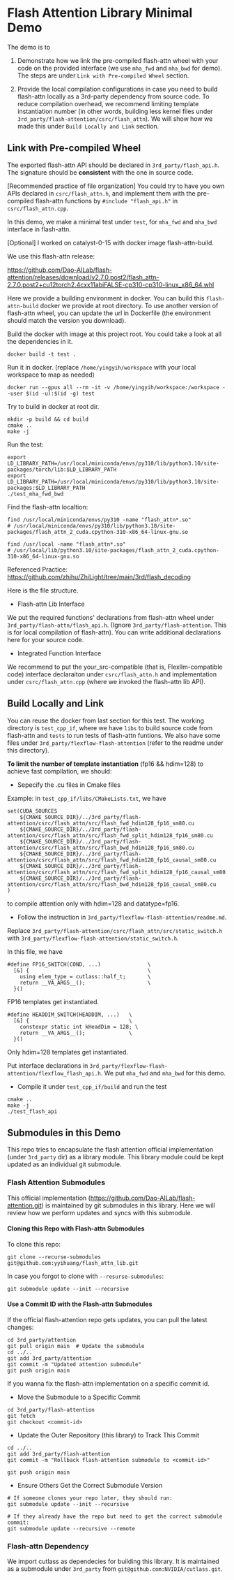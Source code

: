 # Flash Attention Library Minimal Demo

The demo is to 
1. Demonstrate how we link the pre-compiled flash-attn wheel with your code on the provided interface (we use `mha_fwd` and `mha_bwd` for demo). The steps are under `Link with Pre-compiled Wheel` section.

2. Provide the local compilation configurations in case you need to build flash-attn locally as a 3rd-party dependency from source code. To reduce compilation overhead, we recommend limiting template instantiation number (in other words, building less kernel files under `3rd_party/flash-attention/csrc/flash_attn`). We will show how we made this under `Build Locally and Link` section.

## Link with Pre-compiled Wheel

The exported flash-attn API should be declared in `3rd_party/flash_api.h`. The signature should be **consistent** with the one in source code. 

[Recommended practice of file organization]
You could try to have you own APIs declared in `csrc/flash_attn.h`, and implement them with the pre-compiled flash-attn functions by `#include "flash_api.h"` in `csrc/flash_attn.cpp`.

In this demo, we make a minimal test under `test`, for `mha_fwd` and `mha_bwd` interface in flash-attn.

[Optional] I worked on catalyst-0-15 with docker image flash-attn-build. 

We use this flash-attn release:

https://github.com/Dao-AILab/flash-attention/releases/download/v2.7.0.post2/flash_attn-2.7.0.post2+cu12torch2.4cxx11abiFALSE-cp310-cp310-linux_x86_64.whl 

Here we provide a building environment in docker. You can build this `flash-attn-build` docker we provide at root directory. To use another version of flash-attn wheel, you can update the url in Dockerfile (the environment should match the version you download).

Build the docker with image at this project root. You could take a look at all the dependencies in it.
```
docker build -t test .
```

Run it in docker. (replace `/home/yingyih/workspace` with your local workspace to map as needed)
```
docker run --gpus all --rm -it -v /home/yingyih/workspace:/workspace --user $(id -u):$(id -g) test
```

Try to build in docker at root dir.
```
mkdir -p build && cd build
cmake ..
make -j
```

Run the test:
```
export LD_LIBRARY_PATH=/usr/local/miniconda/envs/py310/lib/python3.10/site-packages/torch/lib:$LD_LIBRARY_PATH
export LD_LIBRARY_PATH=/usr/local/miniconda/envs/py310/lib/python3.10/site-packages:$LD_LIBRARY_PATH
./test_mha_fwd_bwd
```
Find the flash-attn localtion:
```
find /usr/local/miniconda/envs/py310 -name "flash_attn*.so"
# /usr/local/miniconda/envs/py310/lib/python3.10/site-packages/flash_attn_2_cuda.cpython-310-x86_64-linux-gnu.so

find /usr/local -name "flash_attn*.so"
# /usr/local/lib/python3.10/site-packages/flash_attn_2_cuda.cpython-310-x86_64-linux-gnu.so
```
Referenced Practice:  https://github.com/zhihu/ZhiLight/tree/main/3rd/flash_decoding

Here is the file structure.

- Flash-attn Lib Interface

We put the required functions' declarations from flash-attn wheel under `3rd_party/flash-attn/flash_api.h`. (Ignore `3rd_party/flash-attention`. This is for local compilation of flash-attn). You can write additional declarations here for your source code.

- Integrated Function Interface

We recommend to put the your_src-compatible (that is, Flexllm-compatible code) interface declaraiton under `csrc/flash_attn.h` and implementation under `csrc/flash_attn.cpp` (where we invoked the flash-attn lib API).



## Build Locally and Link
You can reuse the docker from last section for this test. The working directory is `test_cpp_if`, where we have `libs` to build source code from flash-attn and `tests` to run tests of flash-attn funtions. We also have some files under `3rd_party/flexflow-flash-attention` (refer to the readme under this directory).

**To limit the number of template instantiation** (fp16 && hdim=128) to achieve fast compilation, we should:

* Sepecify the .cu files in Cmake files 

Example: in `test_cpp_if/libs/CMakeLists.txt`, we have
```
set(CUDA_SOURCES
    ${CMAKE_SOURCE_DIR}/../3rd_party/flash-attention/csrc/flash_attn/src/flash_fwd_hdim128_fp16_sm80.cu
    ${CMAKE_SOURCE_DIR}/../3rd_party/flash-attention/csrc/flash_attn/src/flash_fwd_split_hdim128_fp16_sm80.cu
    ${CMAKE_SOURCE_DIR}/../3rd_party/flash-attention/csrc/flash_attn/src/flash_bwd_hdim128_fp16_sm80.cu
    ${CMAKE_SOURCE_DIR}/../3rd_party/flash-attention/csrc/flash_attn/src/flash_fwd_hdim128_fp16_causal_sm80.cu
    ${CMAKE_SOURCE_DIR}/../3rd_party/flash-attention/csrc/flash_attn/src/flash_fwd_split_hdim128_fp16_causal_sm80.cu
    ${CMAKE_SOURCE_DIR}/../3rd_party/flash-attention/csrc/flash_attn/src/flash_bwd_hdim128_fp16_causal_sm80.cu
)
```
to compile attention only with hdim=128 and datatype=fp16.

* Follow the instruction in `3rd_party/flexflow-flash-attention/readme.md`. 

Replace `3rd_party/flash-attention/csrc/flash_attn/src/static_switch.h` with `3rd_party/flexflow-flash-attention/static_switch.h`. 

In this file, we have
```
#define FP16_SWITCH(COND, ...)               \
  [&] {                                      \
    using elem_type = cutlass::half_t;       \
    return __VA_ARGS__();                    \
  }()
```
FP16 templates get instantiated.

```
#define HEADDIM_SWITCH(HEADDIM, ...)   \
  [&] {                                \
    constexpr static int kHeadDim = 128; \
    return __VA_ARGS__();              \
  }()
```
Only hdim=128 templates get instantiated.

Put interface declarations in `3rd_party/flexflow-flash-attention/flexflow_flash_api.h`. We put `mha_fwd` and `mha_bwd` for this demo.

* Compile it under `test_cpp_if/build` and run the test

```
cmake ..
make -j
./test_flash_api
```


## Submodules in this Demo

This repo tries to encapsulate the flash attention official implementation (under `3rd_party` dir) as a library module. This library module could be kept updated as an individual git submodule.

### Flash Attention Submodules
This official implementation (https://github.com/Dao-AILab/flash-attention.git) is maintained by git submodules in this library. Here we will review how we perform updates and syncs with this submodule.

#### Cloning this Repo with Flash-attn Submodules
To clone this repo:
```
git clone --recurse-submodules git@github.com:yyihuang/flash_attn_lib.git
```

In case you forgot to clone with `--resurse-submodules`:
```
git submodule update --init --recursive
```

#### Use a Commit ID with the Flash-attn Submodules
If the official flash-attention repo gets updates, you can pull the latest changes:
```
cd 3rd_party/attention
git pull origin main  # Update the submodule
cd ../..
git add 3rd_party/attention
git commit -m "Updated attention submodule"
git push origin main
```
If you wanna fix the flash-attn implementation on a specific commit id.
- Move the Submodule to a Specific Commit

```
cd 3rd_party/flash-attention
git fetch 
git checkout <commit-id>
```
- Update the Outer Repository (this library) to Track This Commit
```
cd ../..
git add 3rd_party/flash-attention
git commit -m "Rollback flash-attention submodule to <commit-id>"

git push origin main
```
- Ensure Others Get the Correct Submodule Version
```
# If someone clones your repo later, they should run:
git submodule update --init --recursive

# If they already have the repo but need to get the correct submodule commit:
git submodule update --recursive --remote
```

### Flash-attn Dependency
We import cutlass as dependecies for building this library. It is maintained as a submodule under  `3rd_party` from `git@github.com:NVIDIA/cutlass.git`.




